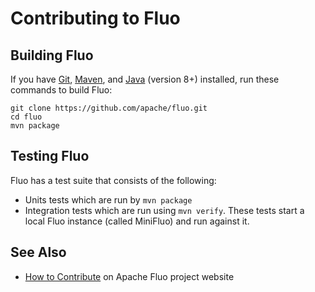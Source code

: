 <!--
Licensed to the Apache Software Foundation (ASF) under one or more
contributor license agreements.  See the NOTICE file distributed with
this work for additional information regarding copyright ownership.
The ASF licenses this file to You under the Apache License, Version 2.0
(the "License"); you may not use this file except in compliance with
the License.  You may obtain a copy of the License at

    http://www.apache.org/licenses/LICENSE-2.0

Unless required by applicable law or agreed to in writing, software
distributed under the License is distributed on an "AS IS" BASIS,
WITHOUT WARRANTIES OR CONDITIONS OF ANY KIND, either express or implied.
See the License for the specific language governing permissions and
limitations under the License.
-->

# Contributing to Fluo

## Building Fluo

If you have [Git], [Maven], and [Java][java] (version 8+) installed, run these commands to build
Fluo:

    git clone https://github.com/apache/fluo.git
    cd fluo
    mvn package

## Testing Fluo

Fluo has a test suite that consists of the following:

*  Units tests which are run by `mvn package`
*  Integration tests which are run using `mvn verify`. These tests start a local Fluo instance
   (called MiniFluo) and run against it.

## See Also

* [How to Contribute][contribute] on Apache Fluo project website

[Git]: http://git-scm.com/
[java]: http://openjdk.java.net/
[Maven]: http://maven.apache.org/
[contribute]: https://fluo.apache.org/how-to-contribute/
